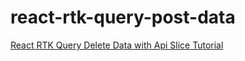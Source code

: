 # react-rtk-query-post-data

[React RTK Query Delete Data with Api Slice Tutorial](https://www.positronx.io/react-rtk-query-delete-data-with-api-slice-tutorial)
